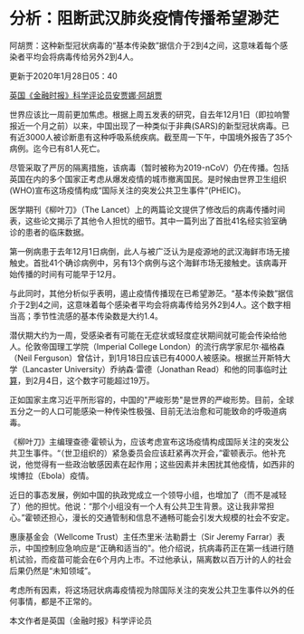 # 分析：阻断武汉肺炎疫情传播希望渺茫

阿胡贾：这种新型冠状病毒的“基本传染数”据信介于2到4之间，这意味着每个感染者平均会将病毒传给另外2到4人。

更新于2020年1月28日05：40

[英国《金融时报》科学评论员安贾娜·阿胡贾](http://www.ftchinese.com/story/001086099)

世界应该比一周前更加焦虑。根据上周五发表的研究，自去年12月1日（即拉响警报近一个月之前）以来，中国出现了一种类似于非典(SARS)的新型冠状病毒。已有近3000人被诊断患有这种呼吸系统疾病。截至周一下午，中国境外报告了35个病例。迄今已有81人死亡。

尽管采取了严厉的隔离措施，该病毒（暂时被称为2019-nCoV）仍在传播。包括英国在内的多个国家正考虑从爆发疫情的城市撤离国民。是时候由世界卫生组织(WHO)宣布这场疫情构成“国际关注的突发公共卫生事件”(PHEIC)。

医学期刊《柳叶刀》（The Lancet）上的两篇论文提供了修改后的病毒传播时间表，这些论文揭示了其他令人担忧的细节。其中一篇列出了首批41名经实验室确诊的患者的临床数据。

第一例病患于去年12月1日病倒，此人与被广泛认为是疫源地的武汉海鲜市场无接触史。首批41个确诊病例中，另有13个病例与这个海鲜市场无接触史。该病毒开始传播的时间有可能早于12月。

与此同时，其他分析似乎表明，遏止疫情传播现在已希望渺茫。“基本传染数”据信介于2到4之间，这意味着每个感染者平均会将病毒传给另外2到4人。这个数字相当高；季节性流感的基本传染数是大约1.4。

潜伏期大约为一周，受感染者有可能在无症状或轻度症状期间就可能会传染给他人。伦敦帝国理工学院（Imperial College London）的流行病学家尼尔·福格森（Neil Ferguson）曾估计，到1月18日应该已有4000人被感染。根据兰开斯特大学（Lancaster University）乔纳森·雷德（Jonathan Read）和他的同事临时[计算](https://www.medrxiv.org/content/10.1101/2020.01.23.20018549v1)，到2月4日，这个数字可能超过19万。

正如国家主席习近平所形容的，中国的"严峻形势"是世界的严峻形势。目前，全球五分之一的人口可能感染一种传染性极强、目前无法治愈和可能致命的呼吸道病毒。

《柳叶刀》主编理查德·霍顿认为，应该考虑宣布这场疫情构成国际关注的突发公共卫生事件。“（世卫组织的）紧急委员会应该赶紧再次开会，”霍顿表示。他补充说，他觉得有一些政治敏感因素在起作用；这些因素并未困扰其他疫情，如西非的埃博拉（Ebola）疫情。

近日的事态发展，例如中国的执政党成立一个领导小组，也增加了（而不是减轻了）他的担忧。他说：“那个小组没有一个人有公共卫生背景。这让我非常担心。”霍顿还担心，漫长的交通管制和信息不通畅可能会引发大规模的社会不安定。

惠康基金会（Wellcome Trust）主任杰里米·法勒爵士（Sir Jeremy Farrar）表示，中国控制应急响应是“正确和适当的"。他介绍说，抗病毒药正在第一线进行随机试验，而疫苗可能会在6个月内上市。不过他承认，隔离数以百万计的人的社会后果仍然是“未知领域”。

考虑所有因素，将这场冠状病毒疫情视为除国际关注的突发公共卫生事件以外的任何事情，都是不正常的。

本文作者是英国（金融时报》科学评论员

